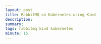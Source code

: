 ```yaml
---
layout: post
title: RabbitMQ on Kubernetes using Kind
description: 
summary: 
tags: rabbitmq kind kubernetes
minute: 15
---
```

